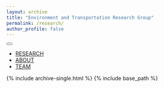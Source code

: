 ```yaml
---
layout: archive
title: "Environment and Transportation Research Group"
permalink: /research/
author_profile: false
---
```


<div class="masthead">
  <div class="masthead__inner-wrap">
    <div class="masthead__menu">
      <nav id="site-nav" class="greedy-nav">
        <button><div class="navicon"></div></button>
        <ul class="lista">
            <li class="researchgroup__menu-item"><a href="{{ base_path }}/research"> RESEARCH </a> </li>  
            <li class="researchgroup__menu-item"><a href="{{ base_path }}/researchgroup">ABOUT</a></li>       
            <li class="researchgroup__menu-item"><a href="{{ base_path }}/team"> TEAM </a> </li>          
        </ul>
        <ul class="hidden-links hidden"></ul>
      </nav>
    </div>
  </div>
</div>

{% include archive-single.html %}
{% include base_path %}